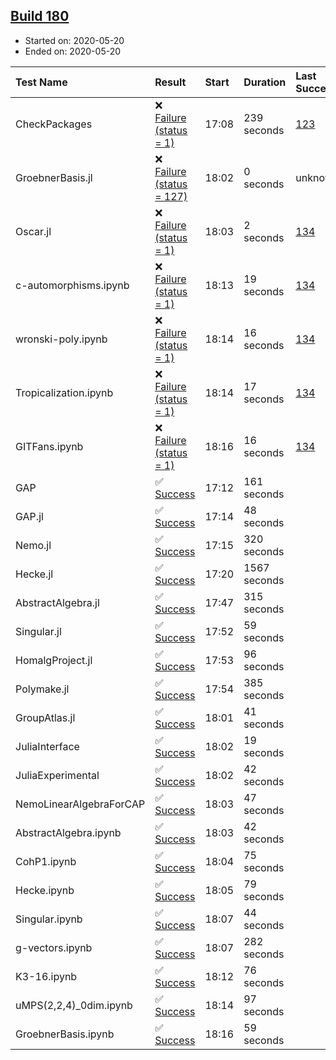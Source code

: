 ## [Build 180](https://oscarci.mathematik.uni-kl.de/job/oscar-stable/180/)

* Started on: 2020-05-20
* Ended on: 2020-05-20

| Test Name    | Result | Start | Duration | Last Success | First Failure |
|:-------------|:-------|:------|:---------|:-------------|:--------------|
| CheckPackages | ❌ [Failure (status = 1)](https://oscarci.mathematik.uni-kl.de/job/oscar-stable/180/artifact/logs/build-180/CheckPackages.log) | 17:08 | 239 seconds | [123](https://oscarci.mathematik.uni-kl.de/job/oscar-stable/123/) | [124](https://oscarci.mathematik.uni-kl.de/job/oscar-stable/124/) |
| GroebnerBasis.jl | ❌ [Failure (status = 127)](https://oscarci.mathematik.uni-kl.de/job/oscar-stable/180/artifact/logs/build-180/GroebnerBasis.jl.log) | 18:02 | 0 seconds | unknown | unknown |
| Oscar.jl | ❌ [Failure (status = 1)](https://oscarci.mathematik.uni-kl.de/job/oscar-stable/180/artifact/logs/build-180/Oscar.jl.log) | 18:03 | 2 seconds | [134](https://oscarci.mathematik.uni-kl.de/job/oscar-stable/134/) | [177](https://oscarci.mathematik.uni-kl.de/job/oscar-stable/177/) |
| c-automorphisms.ipynb | ❌ [Failure (status = 1)](https://oscarci.mathematik.uni-kl.de/job/oscar-stable/180/artifact/logs/build-180/c-automorphisms.ipynb.log) | 18:13 | 19 seconds | [134](https://oscarci.mathematik.uni-kl.de/job/oscar-stable/134/) | [177](https://oscarci.mathematik.uni-kl.de/job/oscar-stable/177/) |
| wronski-poly.ipynb | ❌ [Failure (status = 1)](https://oscarci.mathematik.uni-kl.de/job/oscar-stable/180/artifact/logs/build-180/wronski-poly.ipynb.log) | 18:14 | 16 seconds | [134](https://oscarci.mathematik.uni-kl.de/job/oscar-stable/134/) | [177](https://oscarci.mathematik.uni-kl.de/job/oscar-stable/177/) |
| Tropicalization.ipynb | ❌ [Failure (status = 1)](https://oscarci.mathematik.uni-kl.de/job/oscar-stable/180/artifact/logs/build-180/Tropicalization.ipynb.log) | 18:14 | 17 seconds | [134](https://oscarci.mathematik.uni-kl.de/job/oscar-stable/134/) | [177](https://oscarci.mathematik.uni-kl.de/job/oscar-stable/177/) |
| GITFans.ipynb | ❌ [Failure (status = 1)](https://oscarci.mathematik.uni-kl.de/job/oscar-stable/180/artifact/logs/build-180/GITFans.ipynb.log) | 18:16 | 16 seconds | [134](https://oscarci.mathematik.uni-kl.de/job/oscar-stable/134/) | [177](https://oscarci.mathematik.uni-kl.de/job/oscar-stable/177/) |
| GAP | ✅ [Success](https://oscarci.mathematik.uni-kl.de/job/oscar-stable/180/artifact/logs/build-180/GAP.log) | 17:12 | 161 seconds |  |  |
| GAP.jl | ✅ [Success](https://oscarci.mathematik.uni-kl.de/job/oscar-stable/180/artifact/logs/build-180/GAP.jl.log) | 17:14 | 48 seconds |  |  |
| Nemo.jl | ✅ [Success](https://oscarci.mathematik.uni-kl.de/job/oscar-stable/180/artifact/logs/build-180/Nemo.jl.log) | 17:15 | 320 seconds |  |  |
| Hecke.jl | ✅ [Success](https://oscarci.mathematik.uni-kl.de/job/oscar-stable/180/artifact/logs/build-180/Hecke.jl.log) | 17:20 | 1567 seconds |  |  |
| AbstractAlgebra.jl | ✅ [Success](https://oscarci.mathematik.uni-kl.de/job/oscar-stable/180/artifact/logs/build-180/AbstractAlgebra.jl.log) | 17:47 | 315 seconds |  |  |
| Singular.jl | ✅ [Success](https://oscarci.mathematik.uni-kl.de/job/oscar-stable/180/artifact/logs/build-180/Singular.jl.log) | 17:52 | 59 seconds |  |  |
| HomalgProject.jl | ✅ [Success](https://oscarci.mathematik.uni-kl.de/job/oscar-stable/180/artifact/logs/build-180/HomalgProject.jl.log) | 17:53 | 96 seconds |  |  |
| Polymake.jl | ✅ [Success](https://oscarci.mathematik.uni-kl.de/job/oscar-stable/180/artifact/logs/build-180/Polymake.jl.log) | 17:54 | 385 seconds |  |  |
| GroupAtlas.jl | ✅ [Success](https://oscarci.mathematik.uni-kl.de/job/oscar-stable/180/artifact/logs/build-180/GroupAtlas.jl.log) | 18:01 | 41 seconds |  |  |
| JuliaInterface | ✅ [Success](https://oscarci.mathematik.uni-kl.de/job/oscar-stable/180/artifact/logs/build-180/JuliaInterface.log) | 18:02 | 19 seconds |  |  |
| JuliaExperimental | ✅ [Success](https://oscarci.mathematik.uni-kl.de/job/oscar-stable/180/artifact/logs/build-180/JuliaExperimental.log) | 18:02 | 42 seconds |  |  |
| NemoLinearAlgebraForCAP | ✅ [Success](https://oscarci.mathematik.uni-kl.de/job/oscar-stable/180/artifact/logs/build-180/NemoLinearAlgebraForCAP.log) | 18:03 | 47 seconds |  |  |
| AbstractAlgebra.ipynb | ✅ [Success](https://oscarci.mathematik.uni-kl.de/job/oscar-stable/180/artifact/logs/build-180/AbstractAlgebra.ipynb.log) | 18:03 | 42 seconds |  |  |
| CohP1.ipynb | ✅ [Success](https://oscarci.mathematik.uni-kl.de/job/oscar-stable/180/artifact/logs/build-180/CohP1.ipynb.log) | 18:04 | 75 seconds |  |  |
| Hecke.ipynb | ✅ [Success](https://oscarci.mathematik.uni-kl.de/job/oscar-stable/180/artifact/logs/build-180/Hecke.ipynb.log) | 18:05 | 79 seconds |  |  |
| Singular.ipynb | ✅ [Success](https://oscarci.mathematik.uni-kl.de/job/oscar-stable/180/artifact/logs/build-180/Singular.ipynb.log) | 18:07 | 44 seconds |  |  |
| g-vectors.ipynb | ✅ [Success](https://oscarci.mathematik.uni-kl.de/job/oscar-stable/180/artifact/logs/build-180/g-vectors.ipynb.log) | 18:07 | 282 seconds |  |  |
| K3-16.ipynb | ✅ [Success](https://oscarci.mathematik.uni-kl.de/job/oscar-stable/180/artifact/logs/build-180/K3-16.ipynb.log) | 18:12 | 76 seconds |  |  |
| uMPS(2,2,4)_0dim.ipynb | ✅ [Success](https://oscarci.mathematik.uni-kl.de/job/oscar-stable/180/artifact/logs/build-180/uMPS-2-2-4-_0dim.ipynb.log) | 18:14 | 97 seconds |  |  |
| GroebnerBasis.ipynb | ✅ [Success](https://oscarci.mathematik.uni-kl.de/job/oscar-stable/180/artifact/logs/build-180/GroebnerBasis.ipynb.log) | 18:16 | 59 seconds |  |  |

